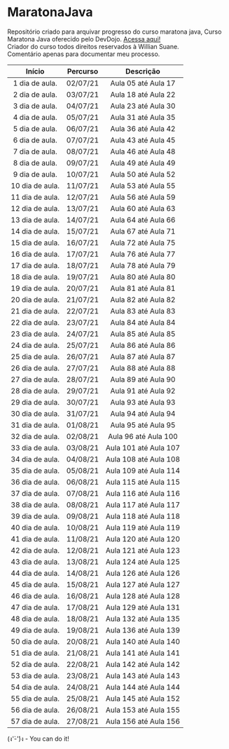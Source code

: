 # MaratonaJava
Repositório criado para arquivar progresso do curso maratona java, 
Curso Maratona Java oferecido pelo DevDojo. <a href="https://youtube.com/playlist?list=PL62G310vn6nHrMr1tFLNOYP_c73m6nAzL"> Acessa aqui!<a/></br>
Criador do curso todos direitos reservados à Willian Suane.
  </br>
Comentário apenas para documentar meu processo.


  Início      |   Percurso  |     Descrição     |
:-----------: |:-----------:|:-----------------:|
1 dia de aula.|  02/07/21 | Aula 05 até Aula 17</br> 
2 dia de aula.|  03/07/21 | Aula 18 até Aula 22</br>
3 dia de aula.|  04/07/21 | Aula 23 até Aula 30</br>
4 dia de aula.|  05/07/21 | Aula 31 até Aula 35</br>
5 dia de aula.|  06/07/21 | Aula 36 até Aula 42</br>
6 dia de aula.|  07/07/21 | Aula 43 até Aula 45</br>
7 dia de aula.|  08/07/21 | Aula 46 até Aula 48</br>
8 dia de aula.|  09/07/21 | Aula 49 até Aula 49</br>
9 dia de aula.|  10/07/21 | Aula 50 até Aula 52</br>
10 dia de aula.| 11/07/21 | Aula 53 até Aula 55</br>
11 dia de aula.| 12/07/21 | Aula 56 até Aula 59</br>
12 dia de aula.| 13/07/21 | Aula 60 até Aula 63</br>
13 dia de aula.| 14/07/21 | Aula 64 até Aula 66</br>
14 dia de aula.| 15/07/21 | Aula 67 até Aula 71</br>
15 dia de aula.| 16/07/21 | Aula 72 até Aula 75</br>
16 dia de aula.| 17/07/21 | Aula 76 até Aula 77</br>
17 dia de aula.| 18/07/21 | Aula 78 até Aula 79</br>
18 dia de aula.| 19/07/21 | Aula 80 até Aula 80</br>
19 dia de aula.| 20/07/21 | Aula 81 até Aula 81</br>
20 dia de aula.| 21/07/21 | Aula 82 até Aula 82</br>
21 dia de aula.| 22/07/21 | Aula 83 até Aula 83</br>
22 dia de aula.| 23/07/21 | Aula 84 até Aula 84</br>
23 dia de aula.| 24/07/21 | Aula 85 até Aula 85</br>
24 dia de aula.| 25/07/21 | Aula 86 até Aula 86</br>
25 dia de aula.| 26/07/21 | Aula 87 até Aula 87</br>
26 dia de aula.| 27/07/21 | Aula 88 até Aula 88</br>
27 dia de aula.| 28/07/21 | Aula 89 até Aula 90</br>
28 dia de aula.| 29/07/21 | Aula 91 até Aula 92</br>
29 dia de aula.| 30/07/21 | Aula 93 até Aula 93</br>
30 dia de aula.| 31/07/21 | Aula 94 até Aula 94</br>
31 dia de aula.| 01/08/21 | Aula 95 até Aula 95</br>
32 dia de aula.| 02/08/21 | Aula 96 até Aula 100</br>
33 dia de aula.| 03/08/21 | Aula 101 até Aula 107</br>
34 dia de aula.| 04/08/21 | Aula 108 até Aula 108</br>
35 dia de aula.| 05/08/21 | Aula 109 até Aula 114</br>
36 dia de aula.| 06/08/21 | Aula 115 até Aula 115</br>
37 dia de aula.| 07/08/21 | Aula 116 até Aula 116</br>
38 dia de aula.| 08/08/21 | Aula 117 até Aula 117</br>
39 dia de aula.| 09/08/21 | Aula 118 até Aula 118</br>
40 dia de aula.| 10/08/21 | Aula 119 até Aula 119</br>
41 dia de aula.| 11/08/21 | Aula 120 até Aula 120</br>
42 dia de aula.| 12/08/21 | Aula 121 até Aula 123</br>
43 dia de aula.| 13/08/21 | Aula 124 até Aula 125</br>
44 dia de aula.| 14/08/21 | Aula 126 até Aula 126</br>
45 dia de aula.| 15/08/21 | Aula 127 até Aula 127</br>
46 dia de aula.| 16/08/21 | Aula 128 até Aula 128</br>
47 dia de aula.| 17/08/21 | Aula 129 até Aula 131</br>
48 dia de aula.| 18/08/21 | Aula 132 até Aula 135</br>
49 dia de aula.| 19/08/21 | Aula 136 até Aula 139</br>
50 dia de aula.| 20/08/21 | Aula 140 até Aula 140</br>
51 dia de aula.| 21/08/21 | Aula 141 até Aula 141</br>
52 dia de aula.| 22/08/21 | Aula 142 até Aula 142</br>
53 dia de aula.| 23/08/21 | Aula 143 até Aula 143</br>
54 dia de aula.| 24/08/21 | Aula 144 até Aula 144</br>
55 dia de aula.| 25/08/21 | Aula 145 até Aula 152</br>
56 dia de aula.| 26/08/21 | Aula 153 até Aula 155</br>
57 dia de aula.| 27/08/21 | Aula 156 até Aula 156</br>























(ง'̀-'́)ง - You can do it!
